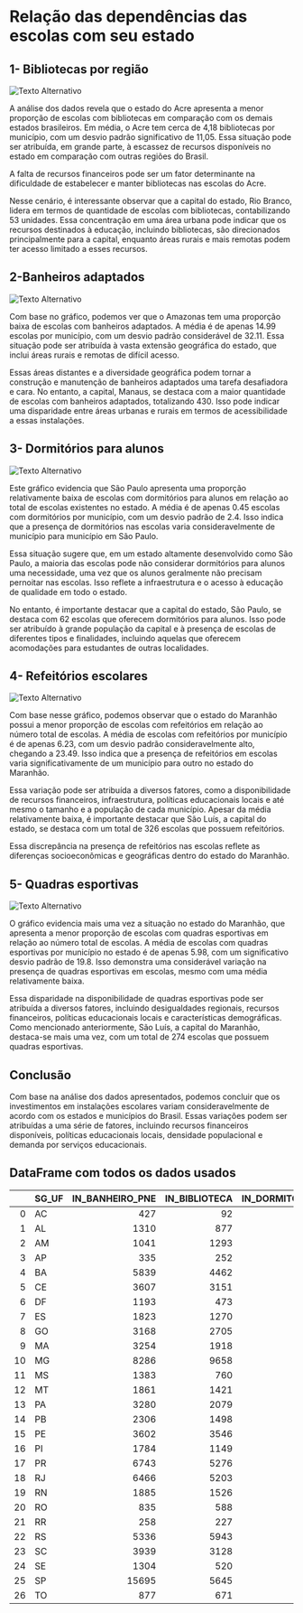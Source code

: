 # Relação das dependências das escolas com seu estado

## 1- Bibliotecas por região 

![Texto Alternativo](imagens/imagem_1.png)  

A análise dos dados revela que o estado do Acre apresenta a menor proporção de escolas com bibliotecas em comparação com os demais estados brasileiros. Em média, o Acre tem cerca de 4,18 bibliotecas por município, com um desvio padrão significativo de 11,05. Essa situação pode ser atribuída, em grande parte, à escassez de recursos disponíveis no estado em comparação com outras regiões do Brasil.

A falta de recursos financeiros pode ser um fator determinante na dificuldade de estabelecer e manter bibliotecas nas escolas do Acre.

Nesse cenário, é interessante observar que a capital do estado, Rio Branco, lidera em termos de quantidade de escolas com bibliotecas, contabilizando 53 unidades. Essa concentração em uma área urbana pode indicar que os recursos destinados à educação, incluindo bibliotecas, são direcionados principalmente para a capital, enquanto áreas rurais e mais remotas podem ter acesso limitado a esses recursos.

## 2-Banheiros adaptados

![Texto Alternativo](imagens/imagem_2.png)

Com base no gráfico, podemos ver que o Amazonas tem uma proporção baixa de escolas com banheiros adaptados. A média é de apenas 14.99 escolas por município, com um desvio padrão considerável de 32.11. Essa situação pode ser atribuída à vasta extensão geográfica do estado, que inclui áreas rurais e remotas de difícil acesso.

Essas áreas distantes e a diversidade geográfica podem tornar a construção e manutenção de banheiros adaptados uma tarefa desafiadora e cara. No entanto, a capital, Manaus, se destaca com a maior quantidade de escolas com banheiros adaptados, totalizando 430. Isso pode indicar uma disparidade entre áreas urbanas e rurais em termos de acessibilidade a essas instalações.

## 3- Dormitórios para alunos  

![Texto Alternativo](imagens/imagem_3.png)

Este gráfico evidencia que São Paulo apresenta uma proporção relativamente baixa de escolas com dormitórios para alunos em relação ao total de escolas existentes no estado. A média é de apenas 0.45 escolas com dormitórios por município, com um desvio padrão de 2.4. Isso indica que a presença de dormitórios nas escolas varia consideravelmente de município para município em São Paulo.

Essa situação sugere que, em um estado altamente desenvolvido como São Paulo, a maioria das escolas pode não considerar dormitórios para alunos uma necessidade, uma vez que os alunos geralmente não precisam pernoitar nas escolas. Isso reflete a infraestrutura e o acesso à educação de qualidade em todo o estado.

No entanto, é importante destacar que a capital do estado, São Paulo, se destaca com 62 escolas que oferecem dormitórios para alunos. Isso pode ser atribuído à grande população da capital e à presença de escolas de diferentes tipos e finalidades, incluindo aquelas que oferecem acomodações para estudantes de outras localidades.


## 4- Refeitórios escolares

![Texto Alternativo](imagens/imagem_4.png)

Com base nesse gráfico, podemos observar que o estado do Maranhão possui a menor proporção de escolas com refeitórios em relação ao número total de escolas. A média de escolas com refeitórios por município é de apenas 6.23, com um desvio padrão consideravelmente alto, chegando a 23.49. Isso indica que a presença de refeitórios em escolas varia significativamente de um município para outro no estado do Maranhão.

Essa variação pode ser atribuída a diversos fatores, como a disponibilidade de recursos financeiros, infraestrutura, políticas educacionais locais e até mesmo o tamanho e a população de cada município. Apesar da média relativamente baixa, é importante destacar que São Luís, a capital do estado, se destaca com um total de 326 escolas que possuem refeitórios.

Essa discrepância na presença de refeitórios nas escolas reflete as diferenças socioeconômicas e geográficas dentro do estado do Maranhão. 

## 5- Quadras esportivas
 
![Texto Alternativo](imagens/imagem_5.png)

O gráfico evidencia mais uma vez a situação no estado do Maranhão, que apresenta a menor proporção de escolas com quadras esportivas em relação ao número total de escolas. A média de escolas com quadras esportivas por município no estado é de apenas 5.98, com um significativo desvio padrão de 19.8. Isso demonstra uma considerável variação na presença de quadras esportivas em escolas, mesmo com uma média relativamente baixa.

Essa disparidade na disponibilidade de quadras esportivas pode ser atribuída a diversos fatores, incluindo desigualdades regionais, recursos financeiros, políticas educacionais locais e características demográficas. Como mencionado anteriormente, São Luís, a capital do Maranhão, destaca-se mais uma vez, com um total de 274 escolas que possuem quadras esportivas.

## Conclusão

Com base na análise dos dados apresentados, podemos concluir que os investimentos em instalações escolares variam consideravelmente de acordo com os estados e municípios do Brasil. Essas variações podem ser atribuídas a uma série de fatores, incluindo recursos financeiros disponíveis, políticas educacionais locais, densidade populacional e demanda por serviços educacionais.

## DataFrame com todos os dados usados 

|    | SG_UF   |   IN_BANHEIRO_PNE |   IN_BIBLIOTECA |   IN_DORMITORIO_ALUNO |   IN_REFEITORIO |   IN_QUADRA_ESPORTES |
|---:|:--------|------------------:|----------------:|----------------------:|----------------:|---------------------:|
|  0 | AC      |               427 |              92 |                    20 |             582 |                  179 |
|  1 | AL      |              1310 |             877 |                   109 |             741 |                  664 |
|  2 | AM      |              1041 |            1293 |                    69 |            1798 |                  823 |
|  3 | AP      |               335 |             252 |                    11 |             523 |                  199 |
|  4 | BA      |              5839 |            4462 |                   440 |            3210 |                 4009 |
|  5 | CE      |              3607 |            3151 |                   189 |            1883 |                 2942 |
|  6 | DF      |              1193 |             473 |                    95 |             573 |                  816 |
|  7 | ES      |              1823 |            1270 |                    66 |            2374 |                 1280 |
|  8 | GO      |              3168 |            2705 |                   206 |            1474 |                 2201 |
|  9 | MA      |              3254 |            1918 |                   200 |            1353 |                 1298 |
| 10 | MG      |              8286 |            9658 |                   547 |           11601 |                 7479 |
| 11 | MS      |              1383 |             760 |                    80 |             951 |                 1083 |
| 12 | MT      |              1861 |            1421 |                    98 |            1811 |                 1353 |
| 13 | PA      |              3280 |            2079 |                   111 |            3385 |                 2226 |
| 14 | PB      |              2306 |            1498 |                   170 |            1223 |                 1050 |
| 15 | PE      |              3602 |            3546 |                   147 |            1700 |                 2143 |
| 16 | PI      |              1784 |            1149 |                    77 |             864 |                 1164 |
| 17 | PR      |              6743 |            5276 |                   223 |            6614 |                 5381 |
| 18 | RJ      |              6466 |            5203 |                   356 |            8491 |                 5614 |
| 19 | RN      |              1885 |            1526 |                   113 |            1137 |                  820 |
| 20 | RO      |               835 |             588 |                    33 |             720 |                  565 |
| 21 | RR      |               258 |             227 |                    16 |             347 |                  185 |
| 22 | RS      |              5336 |            5943 |                   368 |            7527 |                 4276 |
| 23 | SC      |              3939 |            3128 |                   197 |            4696 |                 2894 |
| 24 | SE      |              1304 |             520 |                    45 |             523 |                  559 |
| 25 | SP      |             15695 |            5645 |                   293 |           20841 |                14655 |
| 26 | TO      |               877 |             671 |                    53 |             379 |                  607 |
